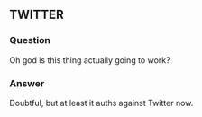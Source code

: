 ## TWITTER ##


### Question ###
Oh god is this thing actually going to work?

### Answer ###
Doubtful, but at least it auths against Twitter now.
